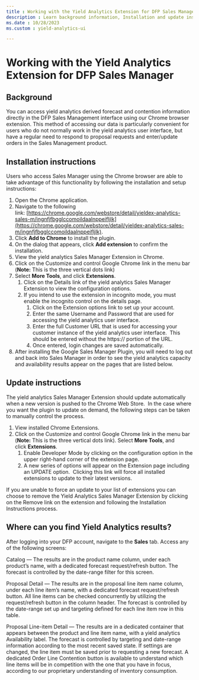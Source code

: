 ```yaml
---
title : Working with the Yield Analytics Extension for DFP Sales Manager
description : Learn background information, Installation and update instructions for Yield Analytics Extension for DFP Sales Manager.
ms.date : 10/28/2023
ms.custom : yield-analytics-ui

---
```



# Working with the Yield Analytics Extension for DFP Sales Manager

## Background

You can access yield analytics derived forecast and contention
information directly in the DFP Sales Management interface using our
Chrome browser extension. This method of accessing our data is
particularly convenient for users who do not normally work in the yield
analytics user interface, but have a regular need to respond to proposal
requests and enter/update orders in the Sales Management product.

## Installation instructions

Users who access Sales Manager using the Chrome browser are able to take
advantage of this functionality by following the installation and setup
instructions:

1. Open the Chrome application.
1. Navigate to the following link: [https://chrome.google.com/webstore/detail/yieldex-analytics-sales-m/ingnfjfbgglccomoildaalnppeifljlk](https://chrome.google.com/webstore/detail/yieldex-analytics-sales-m/ingnfjfbgglccomoildaalnppeifljlk).
1. Click **Add to Chrome** to install the
    plugin.
1. On the dialog that appears, click **Add extension** to confirm the installation.
1. View the yield analytics Sales Manager Extension in Chrome.
1. Click on the Customize and control Google Chrome link in the menu bar (<b>Note:</b> This is the three vertical dots link)
1. Select **More Tools**, and click **Extensions**.
    1. Click on the Details link of the yield analytics Sales Manager
        Extension to view the configuration options.
    1. If you intend to use the extension in incognito mode, you must
        enable the incognito control on the details page.
        1. Click on the Extension options link to set up your account.
        1. Enter the same Username and Password that are used for
            accessing the yield analytics user interface.
        1. Enter the full Customer URL that is used for accessing your
            customer instance of the yield analytics user interface. 
            This should be entered without the https:// portion of the
            URL.
        1. Once entered, login changes are saved automatically.
1. After installing the Google Sales Manager Plugin, you will need to
    log out and back into Sales Manager in order to see the yield
    analytics capacity and availability results appear on the pages that
    are listed below.

## Update instructions

The yield analytics Sales Manager Extension should update automatically
when a new version is pushed to the Chrome Web Store.  In the case where
you want the plugin to update on demand, the following steps can be
taken to manually control the process.

1. View installed Chrome Extensions.
1. Click on the Customize and control Google Chrome link in the menu
    bar (<b>Note:</b> This is the three vertical dots link).
    Select **More Tools**, and
    click **Extensions**.
    1. Enable Developer Mode by clicking on the configuration option in
        the upper right-hand corner of the extension page.
    1. A new series of options will appear on the Extension page
        including an UPDATE option.  Clicking this link will force all
        installed extensions to update to their latest versions.

If you are unable to force an update to your list of extensions you can
choose to remove the Yield Analytics Sales Manager Extension by clicking
on the Remove link on the extension and following the Installation
Instructions process.

## Where can you find Yield Analytics results?

After logging into your DFP account, navigate to the **Sales** tab. Access any of the following screens:

Catalog — The results are in the product name column, under each
product’s name, with a dedicated forecast request/refresh button. The
forecast is controlled by the date-range filter for this screen.

Proposal Detail — The results are in the proposal line item name column,
under each line item’s name, with a dedicated forecast request/refresh
button. All line items can be checked concurrently by utilizing the
request/refresh button in the column header. The forecast is controlled
by the date-range set up and targeting defined for each line item row in
this table.

Proposal Line-item Detail — The results are in a dedicated container
that appears between the product and line item name, with a yield
analytics Availability label. The forecast is controlled by targeting
and date-range information according to the most recent saved state. If
settings are changed, the line item must be saved prior to requesting a
new forecast. A dedicated Order Line Contention button is available to
understand which line items will be in competition with the one that you
have in focus, according to our proprietary understanding of inventory
consumption.
